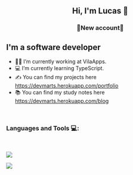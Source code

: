 <h2 align="center">Hi, I'm Lucas 🖖</h2>
<h3 align="center">🚨New account🚨</h3>

## I'm a software developer
- 👨‍💻 I’m currently working at VilaApps.
- 💻 I’m currently learning TypeScript.
- ✍ You can find my projects here https://devmarts.herokuapp.com/portfolio
- 📚 You can find my study notes here https://devmarts.herokuapp.com/blog

<br />

### Languages and Tools 💻:
<br />

<p  align="left">
  <img src = "https://github-readme-stats.vercel.app/api/top-langs/?username=martsDev&layout=compact&theme=tokyonight">
</p>

 <p align="left">
  <img src = "https://github-readme-stats.vercel.app/api?username=martsDev&show_icons=true&theme=tokyonight">
</p>


[website]: https://holistic-developer.com/
[youtube]: https://www.youtube.com/
[instagram]: https://www.instagram.com/
[linkedin]: https://linkedin.com/in/lucassilvamarts
[portfolio]: https://github.com/LucasSilvaMarts

<br />
<br />
